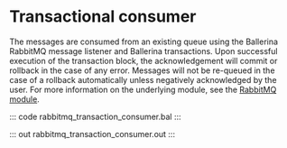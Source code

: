 # Transactional consumer

The messages are consumed from an
existing queue using the Ballerina RabbitMQ message listener
and Ballerina transactions.
Upon successful execution of the transaction block,
the acknowledgement will commit or rollback in the case of any error.
Messages will not be re-queued in the case of a rollback
automatically unless negatively acknowledged by the user.
For more information on the underlying module,
see the [RabbitMQ module](https://docs.central.ballerina.io/ballerinax/rabbitmq/latest).

::: code rabbitmq_transaction_consumer.bal :::

::: out rabbitmq_transaction_consumer.out :::